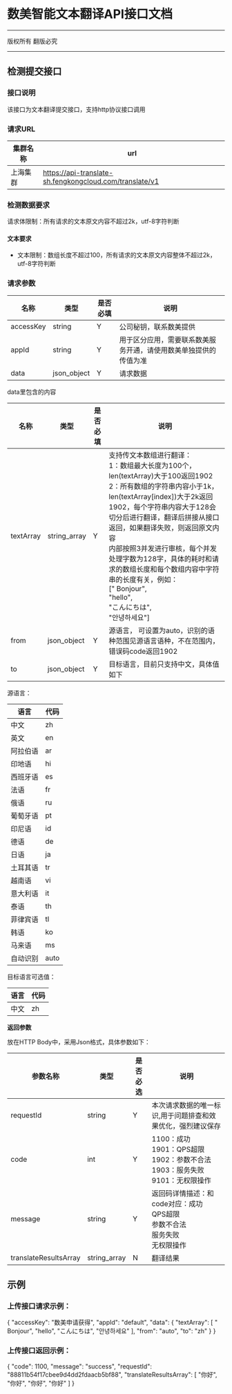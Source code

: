 # **数美智能文本翻译API接口文档**

------

版权所有 翻版必究

------

## 检测提交接口

### 接口说明

该接口为文本翻译提交接口，支持http协议接口调用

### 请求URL

| 集群名称 | url                                            |
| -------- | ---------------------------------------------- |
| 上海集群 | https://api-translate-sh.fengkongcloud.com/translate/v1 |
### 检测数据要求

请求体限制：所有请求的文本原文内容不超过2k，utf-8字符判断

#### 文本要求

- 文本限制：数组长度不超过100，所有请求的文本原文内容整体不超过2k，utf-8字符判断


###


### 请求参数

| **名称** | **类型** | **是否必填** | **说明** |
| --- | --- | --- | --- |
| accessKey | string | Y | 公司秘钥，联系数美提供 |
| appId | string | Y | 用于区分应用，需要联系数美服务开通，请使用数美单独提供的传值为准 |
| data | json\_object | Y | 请求数据 |


data里包含的内容


| **名称** | **类型** | **是否必填** | **说明** |
| --- | --- | --- | --- |
| textArray | string_array | Y | 支持传文本数组进行翻译：<br/>1：数组最大长度为100个，len(textArray)大于100返回1902 <br/> 2：所有数组的字符串内容小于1k，len(textArray[index])大于2k返回1902，每个字符串内容大于128会切分后进行翻译，翻译后拼接从接口返回，如果翻译失败，则返回原文内容<br/>内部按照3并发进行审核，每个并发处理字数为128字，具体的耗时和请求的数组长度和每个数组内容中字符串的长度有关，例如：<br/>[" Bonjour",<br/>"hello",<br/>"こんにちは",<br/>"안녕하세요"] |
| from | json\_object | Y | 源语言， 可设置为auto，识别的语种范围见源语言语种，不在范围内，错误码code返回1902 |
| to | json\_object | Y   | 目标语言，目前只支持中文，具体值如下 |

源语言：

| 语言 | 代码 | 
| ------------- | ------------- | 
| 中文     | zh |
| 英文     | en |
| 阿拉伯语 | ar |
| 印地语   | hi |
| 西班牙语 | es |
| 法语     | fr |
| 俄语     | ru |
| 葡萄牙语 | pt |
| 印尼语   | id |
| 德语     | de |
| 日语     | ja |
| 土耳其语 | tr |
| 越南语   | vi |
| 意大利语 | it |
| 泰语     | th |
| 菲律宾语 | tl |
| 韩语     | ko |
| 马来语   | ms |
| 自动识别 | auto |


目标语言可选值：

| 语言 | 代码 | 
| ------------- | ------------- | 
| 中文 |	 zh |


**返回参数**

放在HTTP Body中，采用Json格式，具体参数如下：


| **参数名称** | **类型** | **是否必选** | **说明** |
| --- | --- | --- | --- |
| requestId | string | Y | 本次请求数据的唯一标识,用于问题排查和效果优化，强烈建议保存 |
| code | int | Y |  1100：成功<br/>1901：QPS超限<br/>1902：参数不合法<br/>1903：服务失败<br/>9101：无权限操作  |
| message | string | Y | 返回码详情描述：和code对应：成功<br/>QPS超限<br/>参数不合法<br/>服务失败<br/>无权限操作 |
| translateResultsArray | string_array | N | 翻译结果 |


## 示例

### 上传接口请求示例：

{
    "accessKey": "数美申请获得",
    "appId": "default",
    "data": {
        "textArray": [
            " Bonjour",
            "hello",
            "こんにちは",
            "안녕하세요"
        ],
        "from": "auto",
        "to": "zh"
    }
}


### 上传接口返回示例：

{
    "code": 1100,
    "message": "success",
    "requestId": "88811b54f17cbee9d4dd2fdaacb5bf88",
    "translateResultsArray": [
        "你好",
        "你好",
        "你好",
        "你好"
    ]
}

